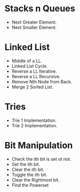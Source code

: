 # Stacks n Queues
- Next Greater Element.
- Next Smaller Element.

# Linked List
- Middle of a LL.
- Linked List Cycle.
- Reverse a LL Iterative.
- Reverse a LL Recursive.
- Remove Nth Node from Back.
- Merge 2 Sorted List.

# Tries
- Trie 1 Implementation.
- Trie 2 Implementation.

# Bit Manipulation
- Check the ith bit is set ot not.
- Set the ith bit.
- Clear the ith bit.
- Toggle the ith bit.
- Clear the Rightmost bit.
- Find the Powerset


